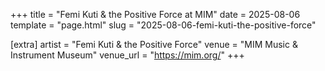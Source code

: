 +++
title = "Femi Kuti & the Positive Force at MIM"
date = 2025-08-06
template = "page.html"
slug = "2025-08-06-femi-kuti-the-positive-force"

[extra]
artist = "Femi Kuti & the Positive Force"
venue = "MIM Music & Instrument Museum"
venue_url = "https://mim.org/"
+++
